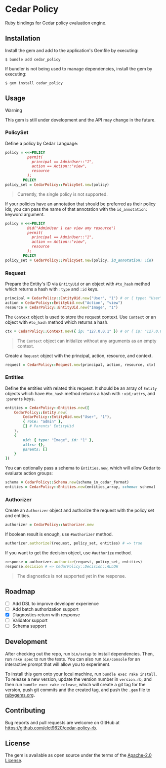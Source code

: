 Cedar Policy
===

Ruby bindings for Cedar policy evaluation engine.

## Installation

Install the gem and add to the application's Gemfile by executing:

    $ bundle add cedar_policy

If bundler is not being used to manage dependencies, install the gem by executing:

    $ gem install cedar_policy

## Usage

> [!WARNING]
> This gem is still under development and the API may change in the future.

### PolicySet

Define a policy by Cedar Language:

```ruby
policy = <<~POLICY
          permit(
            principal == AdminUser::"1",
            action == Action::"view",
            resource
          );
        POLICY
policy_set = CedarPolicy::PolicySet.new(policy)
```

> Currently, the single policy is not supported.

If your policies have an annotation that should be preferred as their policy ids, you can pass the name of that annotation with the `id_annotation:` keyword argument.

```ruby
policy = <<~POLICY
          @id("AdminUser 1 can view any resource")
          permit(
            principal == AdminUser::"1",
            action == Action::"view",
            resource
          );
        POLICY
policy_set = CedarPolicy::PolicySet.new(policy, id_annotation: :id)
```

### Request

Prepare the Entity's ID via `EntityUid` or an object with `#to_hash` method which returns a hash with `:type` and `:id` keys.

```ruby
principal = CedarPolicy::EntityUid.new("User", "1") # or { type: "User", id: "1" }
action = CedarPolicy::EntityUid.new("Action", "view")
resource = CedarPolicy::EntityUid.new("Image", "1")
```

The `Context` object is used to store the request context. Use `Context` or an object with `#to_hash` method which returns a hash.

```ruby
ctx = CedarPolicy::Context.new({ ip: "127.0.0.1" }) # or { ip: "127.0.0.1" }
```
> The `Context` object can initialize without any arguments as an empty context.

Create a `Request` object with the principal, action, resource, and context.

```ruby
request = CedarPolicy::Request.new(principal, action, resource, ctx)
```

### Entities

Define the entities with related this request. It should be an array of `Entity` objects which have `#to_hash` method returns a hash with `:uid`,`:attrs`, and `:parents` keys.

```ruby
entities = CedarPolicy::Entities.new([
    CedarPolicy::Entity.new(
        CedarPolicy::EntityUid.new("User", "1"),
        { role: "admin" },
        [] # Parents' EntityUid
    ),
    {
        uid: { type: "Image", id: "1" },
        attrs: {},
        parents: []
    }
])
```

You can optionally pass a schema to `Entities.new`, which will allow Cedar to evaluate action groups:

```ruby
schema = CedarPolicy::Schema.new(schema_in_cedar_format)
entities = CedarPolicy::Entities.new(entities_array, schema: schema)
```

### Authorizer

Create an `Authorizer` object and authorize the request with the policy set and entities.

```ruby
authorizer = CedarPolicy::Authorizer.new
```

If boolean result is enough, use `#authorize?` method.

```ruby
authorizer.authorize?(request, policy_set, entities) # => true
```

If you want to get the decision object, use `#authorize` method.

```ruby
response = authorizer.authorize(request, policy_set, entities)
response.decision # => CedarPolicy::Decision::ALLOW
```

> The diagnostics is not supported yet in the response.

## Roadmap

* [ ] Add DSL to improve developer experience
* [ ] Add batch authorization support
* [x] Diagnostics return with response
* [ ] Validator support
* [ ] Schema support

## Development

After checking out the repo, run `bin/setup` to install dependencies. Then, run `rake spec` to run the tests. You can also run `bin/console` for an interactive prompt that will allow you to experiment.

To install this gem onto your local machine, run `bundle exec rake install`. To release a new version, update the version number in `version.rb`, and then run `bundle exec rake release`, which will create a git tag for the version, push git commits and the created tag, and push the `.gem` file to [rubygems.org](https://rubygems.org).

## Contributing

Bug reports and pull requests are welcome on GitHub at https://github.com/elct9620/cedar-policy-rb.

## License

The gem is available as open source under the terms of the [Apache-2.0 License](https://opensource.org/license/apache-2-0).
